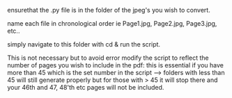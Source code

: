 ensurethat the .py file is in the folder of the jpeg's you wish to convert.

name each file in chronological order ie Page1.jpg, Page2.jpg, Page3.jpg, etc..

simply navigate to this folder with cd & run the script.

This is not necessary but to avoid error modify the script to reflect the number of pages you wish to include in the pdf: this is essential if you have more than 45 which is the set number in the script
--> folders with less than 45 will still generate properly but for those with > 45 it will stop there and your 46th and 47, 48'th etc pages will not be included.
